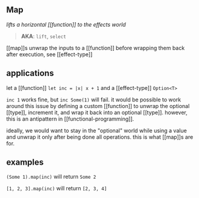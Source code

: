 ## Map

_lifts a horizontal [[function]] to the effects world_

> **AKA**: `lift`, `select`

[[map]]s unwrap the inputs to a [[function]] before wrapping them back after execution, see [[effect-type]]

## applications

let a [[function]] `let inc = |x| x + 1` and a [[effect-type]] `Option<T>`

`inc 1` works fine, but `inc Some(1)` will fail. it would be possible to work around this issue by defining a custom [[function]] to unwrap the optional [[type]], increment it, and wrap it back into an optional [[type]]. however, this is an antipattern in [[functional-programming]].

ideally, we would want to stay in the "optional" world while using a value and unwrap it only after being done all operations. this is what [[map]]s are for.

## examples

`(Some 1).map(inc)` will return `Some 2`

`[1, 2, 3].map(inc)` will return `[2, 3, 4]`
